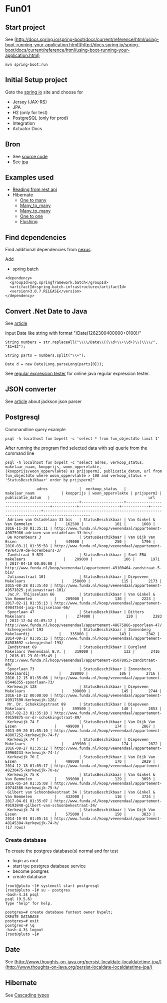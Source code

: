# Fun01

## Start project
See [http://docs.spring.io/spring-boot/docs/current/reference/html/using-boot-running-your-application.html](http://docs.spring.io/spring-boot/docs/current/reference/html/using-boot-running-your-application.html)

``` 
mvn spring-boot:run
```
## Initial Setup project
Goto the [spring io](https://start.spring.io/) site and choose for
- Jersey (JAX-RS)
- JPA
- H2 (only for test)
- PostgreSQL (only for prod)
- Integration
- Actuator Docs

## Bron
- See [source code](https://gist.github.com/bcambel/4572404)
- See [jpa](https://springframework.guru/spring-boot-web-application-part-3-spring-data-jpa/)

## Examples used
- [Reading from rest api](https://www.petrikainulainen.net/programming/spring-framework/spring-batch-tutorial-reading-information-from-a-rest-api/)
- Hibernate
	- [One to many](https://en.wikibooks.org/wiki/Java_Persistence/OneToMany)
	- [Many_to_many](https://en.wikibooks.org/wiki/Java_Persistence/ManyToMany)
	- [Many_to_many](https://hellokoding.com/jpa-many-to-many-relationship-mapping-example-with-spring-boot-maven-and-mysql/)
	- [One to one](https://en.wikibooks.org/wiki/Java_Persistence/OneToOne)
	- [Flushing](http://stackoverflow.com/questions/2302802/object-references-an-unsaved-transient-instance-save-the-transient-instance-be)

## Find dependencies
Find additional dependencies from [nexus](https://repository.sonatype.org).

Add
- spring batch
``` 
<dependency>
  <groupId>org.springframework.batch</groupId>
  <artifactId>spring-batch-infrastructure</artifactId>
  <version>3.0.7.RELEASE</version>
</dependency>
```

## Convert .Net Date to Java
See [article](http://www.androidpuzzles.info/33_18874069/)

Input Date like string with format "\/Date(1262300400000+0100)\/" 
``` 
String numbers = str.replaceAll("\\\\/Date\\((\\d+\\+\\d+)\\)\\\\/", "$1+$2");

String parts = numbers.split("\\+");

Date d = new Date(Long.parseLong(parts[0]));
```
See [regular expression tester](http://www.regexplanet.com/advanced/java/index.html) for online java regular expression tester.
## JSON converter
See [article](http://www.journaldev.com/2324/jackson-json-java-parser-api-example-tutorial) about jackson json parser

## Postgresql
Commandline query example
``` 
psql -h localhost fun bvpelt -c 'select * from fun_objectdto limit 1'
```
After running the program find selected data with sql querie from the command line
``` 
psql -h localhost fun bvpelt -c "select adres, verkoop_status, makelaar_naam, koopprijs, woon_oppervlakte, (koopprijs/woon_oppervlakte) as prijsperm2, publicatie_datum, url from fun_objectdto where woon_oppervlakte > 100 and verkoop_status = 'StatusBeschikbaar' order by prijsperm2"

              adres              |  verkoop_status   |           makelaar_naam            | koopprijs | woon_oppervlakte | prijsperm2 |  publicatie_datum   |                                            url                                            
---------------------------------+-------------------+------------------------------------+-----------+------------------+------------+---------------------+-------------------------------------------------------------------------------------------
 Adriaen van Ostadelaan 33 bis   | StatusBeschikbaar | Van Ginkel & Van Bemmelen          |    162500 |              101 |       1608 | 2016-11-30 01:35:11 | http://www.funda.nl/koop/veenendaal/appartement-49075986-adriaen-van-ostadelaan-33-bis/
 De Korenbeurs 3                 | StatusBeschikbaar | Van Dijk Van Essen                 |    449000 |              250 |       1796 | 2016-03-11 01:35:58 | http://www.funda.nl/koop/veenendaal/appartement-49764379-de-korenbeurs-3/
 Zandstraat 5 BIS                | StatusBeschikbaar | Snel ERA makelaars                 |    209000 |              106 |       1971 | 2017-04-10 00:00:00 | http://www.funda.nl/koop/veenendaal/appartement-49100464-zandstraat-5-bis/
 Julianastraat 101               | StatusBeschikbaar | Diepeveen Makelaars                |    250000 |              115 |       2173 | 2015-08-28 01:35:40 | http://www.funda.nl/koop/veenendaal/appartement-49571825-julianastraat-101/
 Jac.P. Thijsselaan 66           | StatusBeschikbaar | Van Ginkel & Van Bemmelen          |    289000 |              130 |       2223 | 2017-02-11 01:35:13 | http://www.funda.nl/koop/veenendaal/appartement-49047544-jacp-thijsselaan-66/
 Spoorlaan 47                    | StatusBeschikbaar | Ditters Makelaars                  |    274000 |              120 |       2283 | 2012-12-04 01:05:12 | http://www.funda.nl/koop/veenendaal/appartement-48675866-spoorlaan-47/
 Scheepjeshof 193                | StatusBeschikbaar | Zonnenberg Makelaardij             |    335000 |              143 |       2342 | 2014-09-17 01:05:15 | http://www.funda.nl/koop/veenendaal/appartement-84583692-scheepjeshof-193/
 Zandstraat 69                   | StatusBeschikbaar | Burgland Makelaars Veenendaal B.V. |    319000 |              132 |       2416 | 2016-01-23 01:35:49 | http://www.funda.nl/koop/veenendaal/appartement-85078053-zandstraat-69/
 Spoorlaan 73                    | StatusBeschikbaar | Zonnenberg Makelaardij             |    288000 |              106 |       2716 | 2016-12-15 01:35:06 | http://www.funda.nl/koop/veenendaal/appartement-85446355-spoorlaan-73/
 Kerkewijk 128                   | StatusBeschikbaar | Diepeveen Makelaars                |    398000 |              145 |       2744 | 2016-10-12 00:00:00 | http://www.funda.nl/koop/veenendaal/appartement-49917590-kerkewijk-128/
 Mr. Dr. Schokkingstraat 89      | StatusBeschikbaar | Diepeveen Makelaars                |    399500 |              140 |       2853 | 2017-02-23 01:35:10 | http://www.funda.nl/koop/veenendaal/appartement-49159875-mr-dr-schokkingstraat-89/
 Kerkewijk 74 F                  | StatusBeschikbaar | Van Dijk Van Essen                 |    499000 |              174 |       2867 | 2013-09-20 01:05:10 | http://www.funda.nl/koop/veenendaal/appartement-48807252-kerkewijk-74-f/
 Kerkewijk 74 f                  | StatusBeschikbaar | Diepeveen Makelaars                |    499900 |              174 |       2872 | 2016-08-27 01:35:12 | http://www.funda.nl/koop/veenendaal/appartement-49960233-kerkewijk-74-f/
 Kerkewijk 70 E                  | StatusBeschikbaar | Van Dijk Van Essen                 |    498000 |              170 |       2929 | 2014-12-18 01:05:17 | http://www.funda.nl/koop/veenendaal/appartement-48230475-kerkewijk-70-e/
 Kerkewijk 75 K                  | StatusBeschikbaar | Van Ginkel & Van Bemmelen          |    399000 |              129 |       3093 | 2016-05-24 01:35:08 | http://www.funda.nl/koop/veenendaal/appartement-49744586-kerkewijk-75-k/
 Gilbert van Schoonbekestraat 34 | StatusBeschikbaar | Van Ginkel & Van Bemmelen          |    432000 |              116 |       3724 | 2017-04-01 01:35:07 | http://www.funda.nl/koop/veenendaal/appartement-49193848-gilbert-van-schoonbekestraat-34/
 Kerkewijk 74 H                  | StatusBeschikbaar | Van Dijk Van Essen                 |    575000 |              150 |       3833 | 2014-10-01 01:05:14 | http://www.funda.nl/koop/veenendaal/appartement-48145384-kerkewijk-74-h/
(17 rows)

```
### Create database
To create the postgres database(s) normal and for test
- login as root
- start tye postgres database service
- become postgres
- create database
``` 
[root@pluto ~]# systemctl start postgresql
[root@pluto ~]# su - postgres
-bash-4.3$ psql
psql (9.5.6)
Type "help" for help.

postgres=# create database funtest owner bvpelt;
CREATE DATABASE
postgres=# exit
postgres-# \q
-bash-4.3$ logout
[root@pluto ~]# 
```

## Date
See [http://www.thoughts-on-java.org/persist-localdate-localdatetime-jpa/](http://www.thoughts-on-java.org/persist-localdate-localdatetime-jpa/)

## Hibernate
See [Cascading types](https://vladmihalcea.com/2015/03/05/a-beginners-guide-to-jpa-and-hibernate-cascade-types/)
